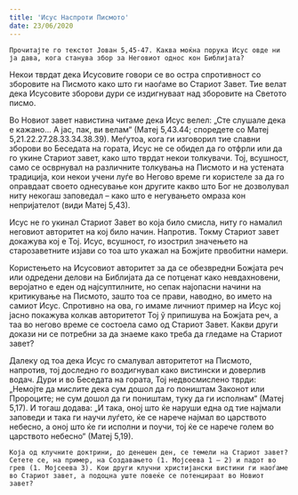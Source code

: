 ```yaml
---
title: 'Исус Наспроти Писмото'
date: 23/06/2020
---
```


`Прочитајте го текстот Јован 5,45-47. Каква моќна порука Исус овде ни ја дава, кога станува збор за Неговиот однос кон Библијата?`

Некои тврдат дека Исусовите говори се во остра спротивност со зборовите на Писмото како што ги наоѓаме во Стариот Завет. Тие велат дека Исусовите зборови дури се издигнуваат над зборовите на Светото писмо.

Во Новиот завет навистина читаме дека Исус велел: „Сте слушале дека е кажано... А јас, пак, ви велам“ (Матеј 5,43.44; споредете со Матеј 5,21.22.27.28.33.34.38.39). Меѓутоа, кога ги изговорил тие славни зборови во Беседата на гората, Исус не се обидел да го отфрли или да го укине Стариот завет, како што тврдат некои толкувачи. Тој, всушност, само се осврнувал на различните толкувања на Писмото и на устената традиција, кои некои учени луѓе во Негово време ги користеле за да го оправдаат своето однесување кон другите какво што Бог не дозволувал ниту некогаш заповедал – како што е негувањето омраза кон непријателот (види Матеј 5,43).

Исус не го укинал Стариот Завет во која било смисла, ниту го намалил неговиот авторитет на кој било начин. Напротив. Токму Стариот завет докажува кој е Тој. Исус, всушност, го изострил значењето на старозаветните изјави со тоа што укажал на Божјите првобитни намери.

Користењето на Исусовиот авторитет за да се обезвредни Божјата реч или одредени делови на Библијата да се потценат како невдахновени, веројатно е еден од најсуптилните, но сепак најопасни начини на критикување на Писмото, зашто тоа се прави, наводно, во името на самиот Исус. Спротивно на ова, го имаме личниот пример на Исус кој јасно покажува колкав авторитетот Тој ў припишува на Божјата реч, а таа во негово време се состоела само од Стариот Завет. Какви други докази ни се потребни за да знаеме како треба да гледаме на Стариот завет?

Далеку од тоа дека Исус го смалувал авторитетот на Писмото, напротив, тој доследно го воздигнувал како вистински и доверлив водач. Дури и во Беседата на гората, Тој недвосмислено тврди: „Немојте да мислите дека сум дошол да го поништам Законот или Пророците; не сум дошол да ги поништам, туку да ги исполнам“ (Матеј 5,17). И тогаш додава: „И така, оној што ќе наруши една од тие најмали заповеди и така ги научи луѓето, ќе се нарече најмал во царството небесно, а оној што ќе ги исполни и поучи, тој ќе се нарече голем во царството небесно“ (Матеј 5,19).

`Која од клучните доктрини, до денешен ден, се темели на Стариот завет? Сетете се, на пример, на Создавањето (1. Мојсеева 1 – 2) и падот во грев (1. Мојсеева 3). Кои други клучни христијански вистини ги наоѓаме во Стариот завет, а подоцна уште повеќе се потенцираат во Новиот завет?`
